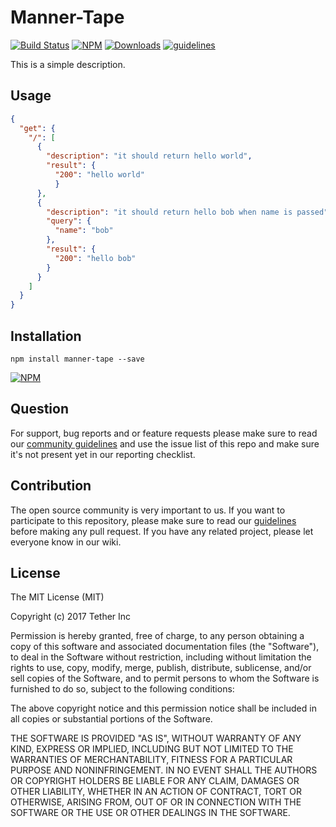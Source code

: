 # Manner-Tape

[![Build Status](https://travis-ci.org/tether/manner-tape.svg?branch=master)](https://travis-ci.org/tether/manner-tape)
[![NPM](https://img.shields.io/npm/v/manner-tape.svg)](https://www.npmjs.com/package/manner-tape)
[![Downloads](https://img.shields.io/npm/dm/manner-tape.svg)](http://npm-stat.com/charts.html?package=manner-tape)
[![guidelines](https://tether.github.io/contribution-guide/badge-guidelines.svg)](https://github.com/tether/contribution-guide)

This is a simple description.

## Usage


```json
{
  "get": {
    "/": [
      {
        "description": "it should return hello world",
        "result": {
          "200": "hello world"
          }
      },
      {
        "description": "it should return hello bob when name is passed",
        "query": {
          "name": "bob"
        },
        "result": {
          "200": "hello bob"
        }
      }
    ]
  }
}
```

## Installation

```shell
npm install manner-tape --save
```

[![NPM](https://nodei.co/npm/manner-tape.png)](https://nodei.co/npm/manner-tape/)


## Question

For support, bug reports and or feature requests please make sure to read our
<a href="https://github.com/tether/contribution-guide/blob/master/community.md" target="_blank">community guidelines</a> and use the issue list of this repo and make sure it's not present yet in our reporting checklist.

## Contribution

The open source community is very important to us. If you want to participate to this repository, please make sure to read our <a href="https://github.com/tether/contribution-guide" target="_blank">guidelines</a> before making any pull request. If you have any related project, please let everyone know in our wiki.

## License

The MIT License (MIT)

Copyright (c) 2017 Tether Inc

Permission is hereby granted, free of charge, to any person obtaining a copy of this software and associated documentation files (the "Software"), to deal in the Software without restriction, including without limitation the rights to use, copy, modify, merge, publish, distribute, sublicense, and/or sell copies of the Software, and to permit persons to whom the Software is furnished to do so, subject to the following conditions:

The above copyright notice and this permission notice shall be included in all copies or substantial portions of the Software.

THE SOFTWARE IS PROVIDED "AS IS", WITHOUT WARRANTY OF ANY KIND, EXPRESS OR IMPLIED, INCLUDING BUT NOT LIMITED TO THE WARRANTIES OF MERCHANTABILITY, FITNESS FOR A PARTICULAR PURPOSE AND NONINFRINGEMENT. IN NO EVENT SHALL THE AUTHORS OR COPYRIGHT HOLDERS BE LIABLE FOR ANY CLAIM, DAMAGES OR OTHER LIABILITY, WHETHER IN AN ACTION OF CONTRACT, TORT OR OTHERWISE, ARISING FROM, OUT OF OR IN CONNECTION WITH THE SOFTWARE OR THE USE OR OTHER DEALINGS IN THE SOFTWARE.
